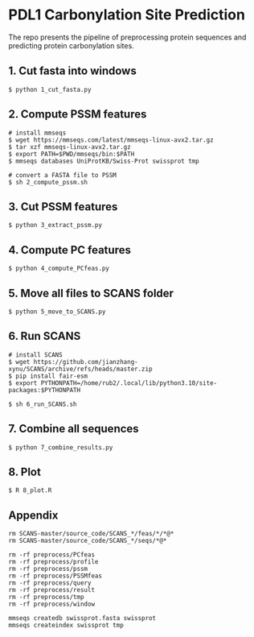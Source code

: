 # PDL1 Carbonylation Site Prediction

The repo presents the pipeline of preprocessing protein sequences and predicting protein carbonylation sites. 

## 1. Cut fasta into windows

```
$ python 1_cut_fasta.py 
```

## 2. Compute PSSM features

``` 
# install mmseqs
$ wget https://mmseqs.com/latest/mmseqs-linux-avx2.tar.gz
$ tar xzf mmseqs-linux-avx2.tar.gz
$ export PATH=$PWD/mmseqs/bin:$PATH
$ mmseqs databases UniProtKB/Swiss-Prot swissprot tmp

# convert a FASTA file to PSSM
$ sh 2_compute_pssm.sh 
```

## 3. Cut PSSM features

``` 
$ python 3_extract_pssm.py 
```

## 4. Compute PC features

``` 
$ python 4_compute_PCfeas.py 
```

## 5. Move all files to SCANS folder

``` 
$ python 5_move_to_SCANS.py 
```

## 6. Run SCANS

``` 
# install SCANS
$ wget https://github.com/jianzhang-xynu/SCANS/archive/refs/heads/master.zip
$ pip install fair-esm
$ export PYTHONPATH=/home/rub2/.local/lib/python3.10/site-packages:$PYTHONPATH

$ sh 6_run_SCANS.sh 
```

## 7. Combine all sequences

``` 
$ python 7_combine_results.py 
```

## 8. Plot

``` 
$ R 8_plot.R 
```

## Appendix
```
rm SCANS-master/source_code/SCANS_*/feas/*/*@*
rm SCANS-master/source_code/SCANS_*/seqs/*@*

rm -rf preprocess/PCfeas
rm -rf preprocess/profile
rm -rf preprocess/pssm
rm -rf preprocess/PSSMfeas
rm -rf preprocess/query
rm -rf preprocess/result
rm -rf preprocess/tmp
rm -rf preprocess/window

mmseqs createdb swissprot.fasta swissprot
mmseqs createindex swissprot tmp
```
